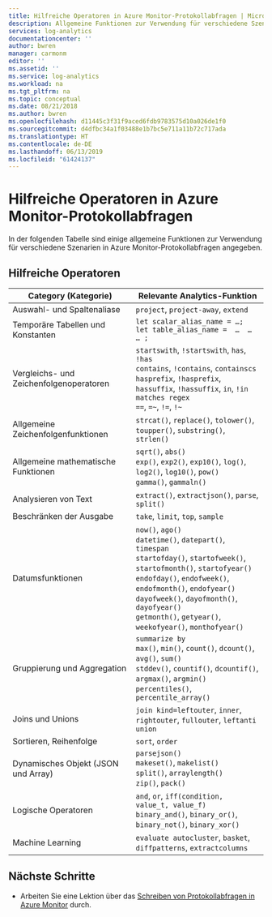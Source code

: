 ```yaml
---
title: Hilfreiche Operatoren in Azure Monitor-Protokollabfragen | Microsoft-Dokumentation
description: Allgemeine Funktionen zur Verwendung für verschiedene Szenarien in Azure Monitor-Protokollabfragen.
services: log-analytics
documentationcenter: ''
author: bwren
manager: carmonm
editor: ''
ms.assetid: ''
ms.service: log-analytics
ms.workload: na
ms.tgt_pltfrm: na
ms.topic: conceptual
ms.date: 08/21/2018
ms.author: bwren
ms.openlocfilehash: d11445c3f31f9aced6fdb9783575d10a026de1f0
ms.sourcegitcommit: d4dfbc34a1f03488e1b7bc5e711a11b72c717ada
ms.translationtype: HT
ms.contentlocale: de-DE
ms.lasthandoff: 06/13/2019
ms.locfileid: "61424137"
---
```

# <a name="useful-operators-in-azure-monitor-log-queries"></a>Hilfreiche Operatoren in Azure Monitor-Protokollabfragen

In der folgenden Tabelle sind einige allgemeine Funktionen zur Verwendung für verschiedene Szenarien in Azure Monitor-Protokollabfragen angegeben.

## <a name="useful-operators"></a>Hilfreiche Operatoren

Category (Kategorie)                                |Relevante Analytics-Funktion
----------------------------------------|----------------------------------------
Auswahl- und Spaltenaliase            |`project`, `project-away`, `extend`
Temporäre Tabellen und Konstanten          |`let scalar_alias_name = …;` <br> `let table_alias_name =  …  …  … ;`| 
Vergleichs- und Zeichenfolgenoperatoren         |`startswith`, `!startswith`, `has`, `!has` <br> `contains`, `!contains`, `containscs` <br> `hasprefix`, `!hasprefix`, `hassuffix`, `!hassuffix`, `in`, `!in` <br> `matches regex` <br> `==`, `=~`, `!=`, `!~`
Allgemeine Zeichenfolgenfunktionen                 |`strcat()`, `replace()`, `tolower()`, `toupper()`, `substring()`, `strlen()`
Allgemeine mathematische Funktionen                   |`sqrt()`, `abs()` <br> `exp()`, `exp2()`, `exp10()`, `log()`, `log2()`, `log10()`, `pow()` <br> `gamma()`, `gammaln()`
Analysieren von Text                            |`extract()`, `extractjson()`, `parse`, `split()`
Beschränken der Ausgabe                         |`take`, `limit`, `top`, `sample`
Datumsfunktionen                          |`now()`, `ago()` <br> `datetime()`, `datepart()`, `timespan` <br> `startofday()`, `startofweek()`, `startofmonth()`, `startofyear()` <br> `endofday()`, `endofweek()`, `endofmonth()`, `endofyear()` <br> `dayofweek()`, `dayofmonth()`, `dayofyear()` <br> `getmonth()`, `getyear()`, `weekofyear()`, `monthofyear()`
Gruppierung und Aggregation                |`summarize by` <br> `max()`, `min()`, `count()`, `dcount()`, `avg()`, `sum()` <br> `stddev()`, `countif()`, `dcountif()`, `argmax()`, `argmin()` <br> `percentiles()`, `percentile_array()`
Joins und Unions                        |`join kind=leftouter`, `inner`, `rightouter`, `fullouter`, `leftanti` <br> `union`
Sortieren, Reihenfolge                             |`sort`, `order` 
Dynamisches Objekt (JSON und Array)         |`parsejson()` <br> `makeset()`, `makelist()` <br> `split()`, `arraylength()` <br> `zip()`, `pack()`
Logische Operatoren                       |`and`, `or`, `iff(condition, value_t, value_f)` <br> `binary_and()`, `binary_or()`, `binary_not()`, `binary_xor()`
Machine Learning                        |`evaluate autocluster`, `basket`, `diffpatterns`, `extractcolumns`


## <a name="next-steps"></a>Nächste Schritte

- Arbeiten Sie eine Lektion über das [Schreiben von Protokollabfragen in Azure Monitor](get-started-queries.md) durch.

